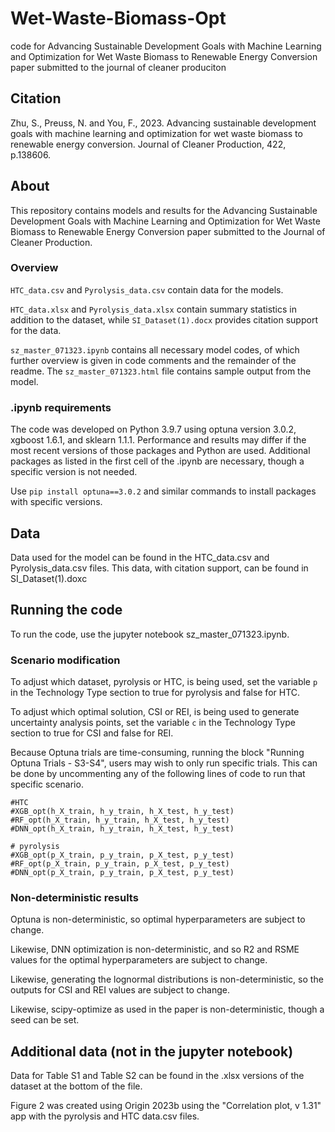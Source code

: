 # Wet-Waste-Biomass-Opt
code for Advancing Sustainable Development Goals with Machine Learning and Optimization for Wet Waste Biomass to Renewable Energy Conversion paper submitted to the journal of cleaner produciton

## Citation

Zhu, S., Preuss, N. and You, F., 2023. Advancing sustainable development goals with machine learning and optimization for wet waste biomass to renewable energy conversion. Journal of Cleaner Production, 422, p.138606.

## About

This repository contains models and results for the Advancing Sustainable Development Goals with Machine Learning and Optimization for Wet Waste Biomass to Renewable Energy Conversion paper submitted to the Journal of Cleaner Production.  

### Overview

```HTC_data.csv``` and ```Pyrolysis_data.csv``` contain data for the models.  

```HTC_data.xlsx``` and ```Pyrolysis_data.xlsx``` contain summary statistics in addition to the dataset, while ```SI_Dataset(1).docx``` provides citation support for the data.

```sz_master_071323.ipynb``` contains all necessary model codes, of which further overview is given in code comments and the remainder of the readme.  The ```sz_master_071323.html``` file contains sample output from the model.

### .ipynb requirements

The code was developed on Python 3.9.7 using optuna version 3.0.2, xgboost 1.6.1, and sklearn 1.1.1.  Performance and results may differ if the most recent versions of those packages and Python are used.  Additional packages as listed in the first cell of the .ipynb are necessary, though a specific version is not needed.  

Use ```pip install optuna==3.0.2``` and similar commands to install packages with specific versions.

## Data

Data used for the model can be found in the HTC_data.csv and Pyrolysis_data.csv files.  This data, with citation support, can be found in SI_Dataset(1).doxc

## Running the code

To run the code, use the jupyter notebook sz_master_071323.ipynb.  

### Scenario modification

To adjust which dataset, pyrolysis or HTC, is being used, set the variable ```p``` in the Technology Type section to true for pyrolysis and false for HTC.

To adjust which optimal solution, CSI or REI, is being used to generate uncertainty analysis points, set the variable ```c``` in the Technology Type section to true for CSI and false for REI.

Because Optuna trials are time-consuming, running the block "Running Optuna Trials - S3-S4", users may wish to only run specific trials.  This can be done by uncommenting any of the following lines of code to run that specific scenario.

```
#HTC
#XGB_opt(h_X_train, h_y_train, h_X_test, h_y_test)
#RF_opt(h_X_train, h_y_train, h_X_test, h_y_test)
#DNN_opt(h_X_train, h_y_train, h_X_test, h_y_test)

# pyrolysis
#XGB_opt(p_X_train, p_y_train, p_X_test, p_y_test)
#RF_opt(p_X_train, p_y_train, p_X_test, p_y_test)
#DNN_opt(p_X_train, p_y_train, p_X_test, p_y_test)
```

### Non-deterministic results
Optuna is non-deterministic, so optimal hyperparameters are subject to change.

Likewise, DNN optimization is non-deterministic, and so R2 and RSME values for the optimal hyperparameters are subject to change.

Likewise, generating the lognormal distributions is non-deterministic, so the outputs for CSI and REI values are subject to change.  

Likewise, scipy-optimize as used in the paper is non-deterministic, though a seed can be set.

## Additional data (not in the jupyter notebook)

Data for Table S1 and Table S2 can be found in the .xlsx versions of the dataset at the bottom of the file.

Figure 2 was created using Origin 2023b using the "Correlation plot, v 1.31" app with the pyrolysis and HTC data.csv files.
